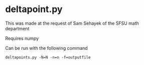 # deltapoint.py

This was made at the request of Sam Sehayek of the SFSU math department

Requires numpy

Can be run with the following command

`
deltapoints.py -N=N -n=n -f=outputfile
`
